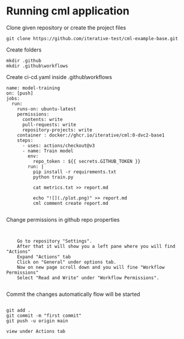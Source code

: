 # Running cml application 

Clone given repository or create the project files 
```
git clone https://github.com/iterative-test/cml-example-base.git

```

Create folders 

```
mkdir .github
mkdir .github\workflows

```

Create ci-cd.yaml inside .github\workflows

```
name: model-training
on: [push]
jobs:
  run:
    runs-on: ubuntu-latest
    permissions:
      contents: write
      pull-requests: write
      repository-projects: write
    container : docker://ghcr.io/iterative/cml:0-dvc2-base1
    steps:
      - uses: actions/checkout@v3
      - name: Train model
        env:
          repo_token : ${{ secrets.GITHUB_TOKEN }}
        run: |
          pip install -r requirements.txt
          python train.py

          cat metrics.txt >> report.md

          echo "![](./plot.png)" >> report.md
          cml comment create report.md 


```

Change permissions in github repo properties 

```


    Go to repository "Settings".
    After that it will show you a left pane where you will find "Actions"
    Expand "Actions" tab
    Click on "General" under options tab.
    Now on new page scroll down and you will fine "Workflow Permissions"
    Select "Read and Write" under "Workflow Permissions".


```


Commit the changes automatically flow will be started 

```

git add .
git commit -m "first commit"
git push -u origin main

```



```
view under Actions tab 
```



